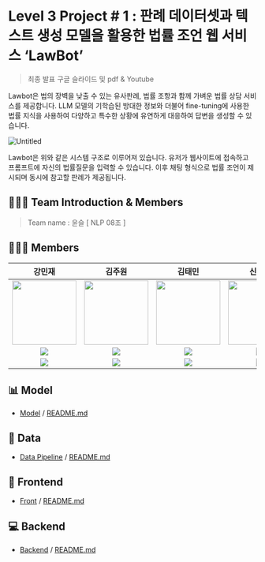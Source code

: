 # Level 3 Project # 1 : 판례 데이터셋과 텍스트 생성 모델을 활용한 법률 조언 웹 서비스 ‘LawBot’
> 최종 발표 구글 슬라이드 및 pdf & Youtube
> 
Lawbot은 법의 장벽을 낮출 수 있는 유사판례, 법률 조항과 함께 가벼운 법률 상담 서비스를 제공합니다. LLM 모델의 기학습된 방대한 정보와 더불어 fine-tuning에 사용한 법률 지식을 사용하여 다양하고 특수한 상황에 유연하게 대응하여 답변을 생성할 수 있습니다.

![Untitled](https://s3-us-west-2.amazonaws.com/secure.notion-static.com/a80db2cb-71b7-4549-9acc-73c4c8abac5e/Untitled.png)

Lawbot은 위와 같은 시스템 구조로 이루어져 있습니다. 유저가 웹사이트에 접속하고 프롬프트에 자신의 법률질문을 입력할 수 있습니다. 이후 채팅 형식으로 법률 조언이 제시되며 동시에 참고할 판례가 제공됩니다.

## 🧑🏻‍💻 Team Introduction & Members 

> Team name : 윤슬 [ NLP 08조 ] 

## 👨🏼‍💻 Members
강민재|김주원|김태민|신혁준|윤상원|
:-:|:-:|:-:|:-:|:-:
<img src='https://avatars.githubusercontent.com/u/39152134?v=4' height=130 width=130></img>|<img src='https://avatars.githubusercontent.com/u/81630351?v=4' height=130 width=130></img>|<img src='https://avatars.githubusercontent.com/u/96530685?v=4' height=130 width=130></img>|<img src='https://avatars.githubusercontent.com/u/96534680?v=4' height=130 width=130></img>|<img src='https://avatars.githubusercontent.com/u/38793142?v=4' height=130 width=130></img>|
<a href="https://github.com/mjk0618" target="_blank"><img src="https://img.shields.io/badge/Github-black.svg?&style=round&logo=github"/></a>|<a href="https://github.com/Kim-Ju-won" target="_blank"><img src="https://img.shields.io/badge/Github-black.svg?&style=round&logo=github"/></a>|<a href="https://github.com/taemin6697" target="_blank"><img src="https://img.shields.io/badge/Github-black.svg?&style=round&logo=github"/></a>|<a href="https://github.com/jun048098" target="_blank"><img src="https://img.shields.io/badge/Github-black.svg?&style=round&logo=github"/></a>|<a href="https://github.com/SangwonYoon" target="_blank"><img src="https://img.shields.io/badge/Github-black.svg?&style=round&logo=github"/></a>
<a href="mailto:kminjae618@gmail.com" target="_blank"><img src="https://img.shields.io/badge/Gmail-EA4335?style&logo=Gmail&logoColor=white"/></a>|<a href="mailto:uomnf97@gmail.com" target="_blank"><img src="https://img.shields.io/badge/Gmail-EA4335?style&logo=Gmail&logoColor=white"/></a>|<a href="mailto:taemin6697@gmail.com" target="_blank"><img src="https://img.shields.io/badge/Gmail-EA4335?style&logo=Gmail&logoColor=white"/></a>|<a href="mailto:jun048098@gmail.com" target="_blank"><img src="https://img.shields.io/badge/Gmail-EA4335?style&logo=Gmail&logoColor=white"/></a>|<a href="mailto:iandr0805@gmail.com" target="_blank"><img src="https://img.shields.io/badge/Gmail-EA4335?style&logo=Gmail&logoColor=white"/></a>|

## 📊 Model
- [Model](model) / [README.md](model/README.md)

## 💽 Data
- [Data Pipeline](data_pipeline) / [README.md](data_pipeline/README.md)

## 🎨 Frontend
- [Front](frontend) / [README.md](frontend/README.md)

## 💻 Backend
- [Backend](backend) / [README.md](backend/README.md)

